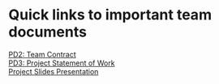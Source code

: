 # Quick links to important team documents
<a href="https://github.com/alex-pallan/CPRE288-Final-Project/blob/728ae2b31ec699baf8bf0a79f7837750be5b904f/docs/Team%20Contract%20(PD2)-1.pdf" target="_blank">PD2: Team Contract</a><br />
<a href="https://docs.google.com/document/d/1ahg2Q4qiq5guBNS3EXNRG9TcgJOq2rs9/edit?usp=sharing&ouid=109402239826026747295&rtpof=true&sd=true" target="_blank">PD3: Project Statement of Work</a><br />
<a href="https://docs.google.com/presentation/d/1o94WztVkDFQwruPkRUqJTc5SPyay2yx3bCf6lqRCtbg/edit?usp=sharing" target="_blank">Project Slides Presentation</a><br />
